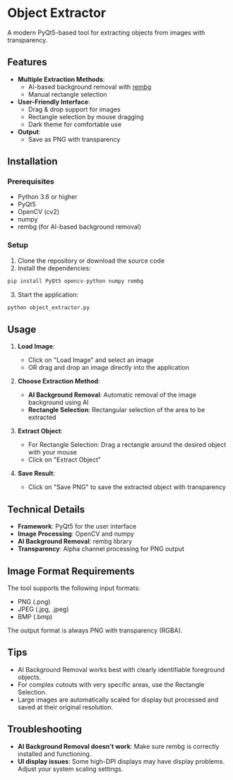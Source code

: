 # Object Extractor

A modern PyQt5-based tool for extracting objects from images with transparency.

## Features

- **Multiple Extraction Methods**:
    - AI-based background removal with [rembg](https://github.com/danielgatis/rembg)
    - Manual rectangle selection
- **User-Friendly Interface**:
    - Drag & drop support for images
    - Rectangle selection by mouse dragging
    - Dark theme for comfortable use
- **Output**:
    - Save as PNG with transparency

## Installation

### Prerequisites

- Python 3.6 or higher
- PyQt5
- OpenCV (cv2)
- numpy
- rembg (for AI-based background removal)

### Setup

1. Clone the repository or download the source code
2. Install the dependencies:

```bash
pip install PyQt5 opencv-python numpy rembg
```

3. Start the application:

```bash
python object_extractor.py
```

## Usage

1. **Load Image**:
    - Click on "Load Image" and select an image
    - OR drag and drop an image directly into the application

2. **Choose Extraction Method**:
    - **AI Background Removal**: Automatic removal of the image background using AI
    - **Rectangle Selection**: Rectangular selection of the area to be extracted

3. **Extract Object**:
    - For Rectangle Selection: Drag a rectangle around the desired object with your mouse
    - Click on "Extract Object"

4. **Save Result**:
    - Click on "Save PNG" to save the extracted object with transparency

## Technical Details

- **Framework**: PyQt5 for the user interface
- **Image Processing**: OpenCV and numpy
- **AI Background Removal**: rembg library
- **Transparency**: Alpha channel processing for PNG output

## Image Format Requirements

The tool supports the following input formats:

- PNG (.png)
- JPEG (.jpg, .jpeg)
- BMP (.bmp)

The output format is always PNG with transparency (RGBA).

## Tips

- AI Background Removal works best with clearly identifiable foreground objects.
- For complex cutouts with very specific areas, use the Rectangle Selection.
- Large images are automatically scaled for display but processed and saved at their original resolution.

## Troubleshooting

- **AI Background Removal doesn't work**: Make sure rembg is correctly installed and functioning.
- **UI display issues**: Some high-DPI displays may have display problems. Adjust your system scaling settings.